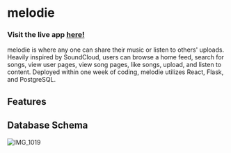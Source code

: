 # melodie

### Visit the live app [here!](https://melodie.herokuapp.com/)

melodie is where any one can share their music or listen to others' uploads.
Heavily inspired by SoundCloud, users can browse a home feed, search for songs, view user pages, view song pages, like songs, upload, and listen to content. Deployed within one week of coding, melodie utilizes React, Flask, and PostgreSQL.


## Features



## Database Schema
![IMG_1019](https://user-images.githubusercontent.com/69014609/103426682-3531f000-4b89-11eb-9ef4-f9a1743b70b5.PNG)
